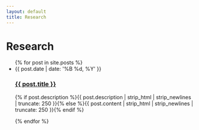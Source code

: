```yaml
---
layout: default
title: Research
---
```


<div class="research" id="research">
  <h1 class="pageTitle">Research</h1>
  <ul class="posts noList">
    {% for post in site.posts %}
      <li>
        <span class="date">{{ post.date | date: '%B %d, %Y' }}</span>
        <h3><a href="{{ post.url }}">{{ post.title }}</a></h3>
        <p class="description">{% if post.description %}{{ post.description | strip_html | strip_newlines | truncate: 250 }}{% else %}{{ post.content | strip_html | strip_newlines | truncate: 250 }}{% endif %}</p>
      </li>
    {% endfor %}
  </ul>
</div>
